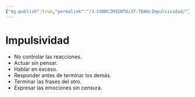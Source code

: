 ```yaml
---
{"dg-publish":true,"permalink":"/3-CONOCIMIENTO/37-TDAH/Impulsividad/"}
---
```


# Impulsividad
- No controlar las reacciones.
- Actuar sin pensar.
- Hablar en exceso.
- Responder antes de terminar los demás.
- Terminar las frases del otro.
- Expresar las emociones sin censura.